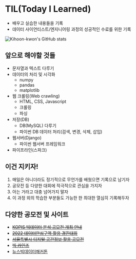 # TIL(Today I Learned)

- 배우고 실습한 내용들을 기록
- 데이터 사이언티스트/엔지니어링 과정의 성공적인 수료를 위한 기록

 ![Kihoon-kwon's GitHub stats](https://github-readme-stats.vercel.app/api?username=Kihoon-kwon&show_icons=true&theme=cobalt)

## 앞으로 해야할 것들

- 문자열과 텍스트 다루기
- 데이터의 처리 및 시각화
  - numpy
  - pandas
  - matplotlib
- 웹 크롤링(Web crawling)
  - HTML, CSS, Javascript
  - 크롤링
  - 파싱
- 저장(DB)
  - DB(MySQL) 다루기
  - 파이썬 DB 데이터 처리(검색, 변경, 삭제, 삽입)
- 웹서버(Django)
  - 파이썬 웹서버 프레임워크
- 파이프라인(스파크)

## 이건 지키자!

1. 매일은 아니더라도 정기적으로 무언가를 배웠으면 기록으로 남기자
2. 공모전 등 다양한 대회에 적극적으로 관심을 가지자
3. 아는 거라고 대충 넘어가지 말자
4. 이 과정 외의 학습한 부분들도 가능한 한 최대한 열심히 기록해두자

## 다양한 공모전 및 사이트

- [~~KOPIS 빅데이터 분석 공모전 개최 안내~~](https://www.gokams.or.kr/01_news/notice_view.aspx?Idx=3288&page=1&txtKeyword=&ddlKeyfield=T)
- [~~2022 데이터안심구역 활용 경진대회~~](https://dszcontest.kr/info)
- [~~서울특별시 디지털 공간정보 활용 공모전~~](https://mediahub.seoul.go.kr/gongmo/2000263)
- [~~빅 카인즈~~](https://www.bigkinds.or.kr/)
- [뉴스빅데이터해커톤](https://www.2022newsbigdata.com/)